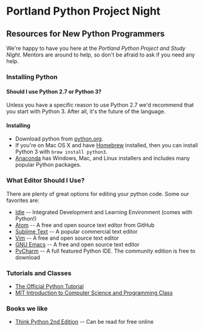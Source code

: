 # Portland Python Project Night

## Resources for New Python Programmers

We're happy to have you here at the *Portland Python Project and Study Night*.
Mentors are around to help, so don't be afraid to ask if you need any help.

### Installing Python

#### Should I use Python 2.7 or Python 3?

Unless you have a specific reason to use Python 2.7 we'd recommend that
you start with Python 3. After all, it's the future of the language.

#### Installing

* Download python from [python.org](https://www.python.org/).
* If you're on Mac OS X and have [Homebrew](http://brew.sh/) installed,
  then you can install Python 3 with `brew install python3`.
* [Anaconda](https://www.continuum.io/downloads) has Windows, Mac, and Linux installers and includes many popular Python packages.

### What Editor Should I Use?

There are plenty of great options for editing your python code. Some our
favorites are:

* [Idle](https://docs.python.org/3.5/library/idle.html) -- Integrated Development and Learning Environment (comes with Python!)
* [Atom](https://atom.io/) -- A free and open source text editor from GitHub
* [Sublime Text](http://www.sublimetext.com/) -- A popular commercial text editor
* [Vim](http://www.vim.org/) -- A free and open source text editor
* [GNU Emacs](https://www.gnu.org/software/emacs/) -- A free and open source text editor
* [PyCharm](https://www.jetbrains.com/pycharm/) -- A full featured Python IDE. The community edition is free to download

### Tutorials and Classes

* [The Official Python Tutorial](https://docs.python.org/3.5/tutorial/)
* [MIT Introduction to Computer Science and Programming Class](http://ocw.mit.edu/courses/electrical-engineering-and-computer-science/6-00sc-introduction-to-computer-science-and-programming-spring-2011/)

### Books we like

* [Think Python 2nd Edition](http://www.greenteapress.com/thinkpython2/) -- Can be read for free online
